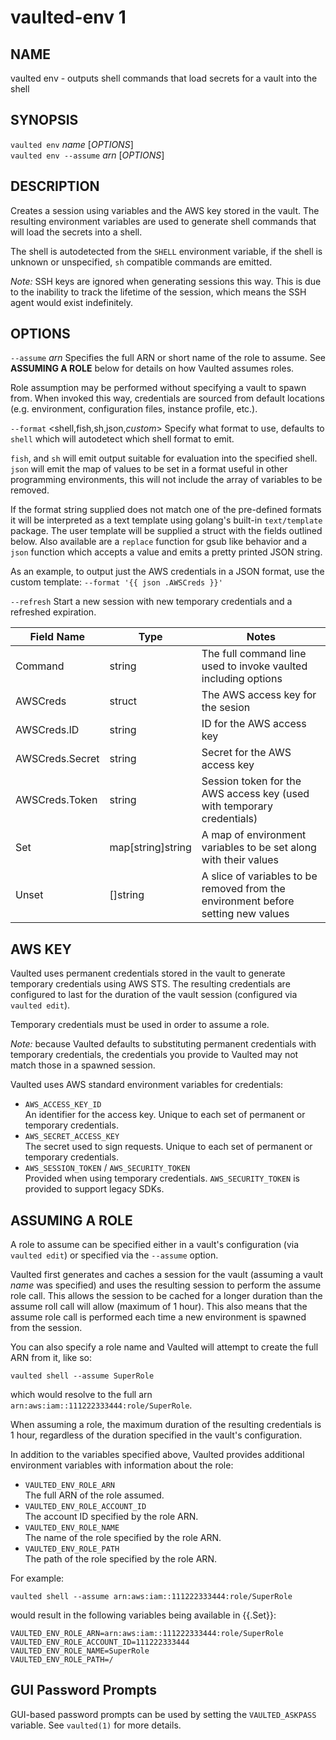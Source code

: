 vaulted-env 1
=============

NAME
----

vaulted env - outputs shell commands that load secrets for a vault into the shell

SYNOPSIS
--------

`vaulted env` *name* [*OPTIONS*]  
`vaulted env --assume` *arn* [*OPTIONS*]

DESCRIPTION
-----------

Creates a session using variables and the AWS key stored in the vault. The
resulting environment variables are used to generate shell commands that will
load the secrets into a shell.

The shell is autodetected from the `SHELL` environment variable, if the shell
is unknown or unspecified, `sh` compatible commands are emitted.

*Note:* SSH keys are ignored when generating sessions this way. This is due to
the inability to track the lifetime of the session, which means the SSH agent
would exist indefinitely.

OPTIONS
-------

`--assume` *arn*
  Specifies the full ARN or short name of the role to assume. See
  **ASSUMING A ROLE** below for details on how Vaulted assumes roles.

  Role assumption may be performed without specifying a vault to spawn from.
  When invoked this way, credentials are sourced from default locations (e.g.
  environment, configuration files, instance profile, etc.).

`--format` &lt;shell,fish,sh,json,*custom*&gt;
  Specify what format to use, defaults to `shell` which will autodetect which
  shell format to emit.

  `fish`, and `sh` will emit output suitable for evaluation into the specified
  shell. `json` will emit the map of values to be set in a format useful in
  other programming environments, this will not include the array of variables
  to be removed.

  If the format string supplied does not match one of the pre-defined formats
  it will be interpreted as a text template using golang's built-in
  `text/template` package. The user template will be supplied a struct with the
  fields outlined below. Also available are a `replace` function for gsub like
  behavior and a `json` function which accepts a value and emits a pretty
  printed JSON string.

  As an example, to output just the AWS credentials in a JSON format, use the
  custom template: `--format '{{ json .AWSCreds }}'`

`--refresh`
  Start a new session with new temporary credentials and a refreshed expiration.

|Field Name|Type|Notes|
|---|---|---|
| Command | string | The full command line used to invoke vaulted including options |
| AWSCreds | struct | The AWS access key for the sesion |
| AWSCreds.ID | string | ID for the AWS access key |
| AWSCreds.Secret | string | Secret for the AWS access key |
| AWSCreds.Token | string | Session token for the AWS access key (used with temporary credentials) |
| Set | map[string]string | A map of environment variables to be set along with their values |
| Unset | []string | A slice of variables to be removed from the environment before setting new values |

AWS KEY
-------

[comment]: # (WHEN MODIFYING THESE DOCS, ALSO UPDATE: vaulted-shell.1.md)

Vaulted uses permanent credentials stored in the vault to generate temporary
credentials using AWS STS. The resulting credentials are configured to last for
the duration of the vault session (configured via `vaulted edit`).

Temporary credentials must be used in order to assume a role.

*Note:* because Vaulted defaults to substituting permanent credentials with
temporary credentials, the credentials you provide to Vaulted may not match
those in a spawned session.

Vaulted uses AWS standard environment variables for credentials:

 * `AWS_ACCESS_KEY_ID`  
   An identifier for the access key. Unique to each set of permanent or
   temporary credentials.
 * `AWS_SECRET_ACCESS_KEY`  
   The secret used to sign requests. Unique to each set of permanent or
   temporary credentials.
 * `AWS_SESSION_TOKEN` / `AWS_SECURITY_TOKEN`  
   Provided when using temporary credentials. `AWS_SECURITY_TOKEN` is provided
   to support legacy SDKs.

ASSUMING A ROLE
---------------

[comment]: # (WHEN MODIFYING THESE DOCS, ALSO UPDATE: vaulted-shell.1.md)

A role to assume can be specified either in a vault's configuration (via
`vaulted edit`) or specified via the `--assume` option.

Vaulted first generates and caches a session for the vault (assuming a vault
*name* was specified) and uses the resulting session to perform the assume role
call. This allows the session to be cached for a longer duration than the assume
roll call will allow (maximum of 1 hour). This also means that the assume role
call is performed each time a new environment is spawned from the session.

You can also specify a role name and Vaulted will attempt to create the full ARN
from it, like so:

```
vaulted shell --assume SuperRole
```

which would resolve to the full arn `arn:aws:iam::111222333444:role/SuperRole`.

When assuming a role, the maximum duration of the resulting credentials is 1
hour, regardless of the duration specified in the vault's configuration.

In addition to the variables specified above, Vaulted provides additional
environment variables with information about the role:

 * `VAULTED_ENV_ROLE_ARN`  
   The full ARN of the role assumed.
 * `VAULTED_ENV_ROLE_ACCOUNT_ID`  
   The account ID specified by the role ARN.
 * `VAULTED_ENV_ROLE_NAME`  
   The name of the role specified by the role ARN.
 * `VAULTED_ENV_ROLE_PATH`  
   The path of the role specified by the role ARN.

For example:

```
vaulted shell --assume arn:aws:iam::111222333444:role/SuperRole
```

would result in the following variables being available in {{.Set}}:

```
VAULTED_ENV_ROLE_ARN=arn:aws:iam::111222333444:role/SuperRole
VAULTED_ENV_ROLE_ACCOUNT_ID=111222333444
VAULTED_ENV_ROLE_NAME=SuperRole
VAULTED_ENV_ROLE_PATH=/
```

GUI Password Prompts
--------------------

GUI-based password prompts can be used by setting the `VAULTED_ASKPASS`
variable. See `vaulted(1)` for more details.
